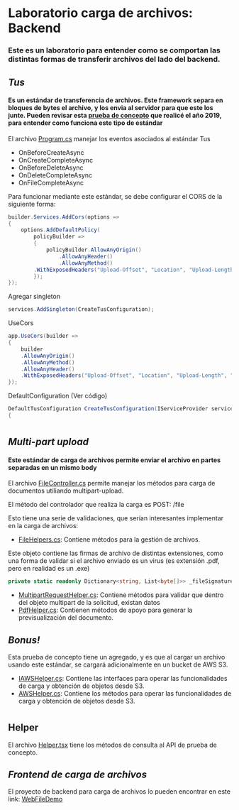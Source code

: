 # Laboratorio carga de archivos: Backend

### Este es un laboratorio para entender como se comportan las distintas formas de transferir archivos del lado del backend.

## *Tus*

#### Es un estándar de transferencia de archivos. Este framework separa en bloques de bytes el archivo, y los envia al servidor para que este los junte. Pueden revisar esta [prueba de concepto](https://github.com/chelobone/chunkUpload) que realicé el año 2019, para entender como funciona este tipo de estándar

El archivo [Program.cs](Program.cs) manejar los eventos asociados al estándar Tus

- OnBeforeCreateAsync
- OnCreateCompleteAsync
- OnBeforeDeleteAsync
- OnDeleteCompleteAsync
- OnFileCompleteAsync

Para funcionar mediante este estándar, se debe configurar el CORS de la siguiente forma:
```cs
builder.Services.AddCors(options =>
{
    options.AddDefaultPolicy(
        policyBuilder =>
        {
            policyBuilder.AllowAnyOrigin()
                .AllowAnyHeader()
                .AllowAnyMethod()
        .WithExposedHeaders("Upload-Offset", "Location", "Upload-Length", "Tus-Version", "Tus-Resumable", "Tus-Max-Size", "Tus-Extension", "Upload-Metadata", "Upload-Defer-Length", "Upload-Concat", "Location", "Upload-Offset", "Upload-Length");
        });
});
```
Agregar singleton
```cs
services.AddSingleton(CreateTusConfiguration);
```

UseCors

```cs
app.UseCors(builder =>
{
    builder
    .AllowAnyOrigin()
    .AllowAnyMethod()
    .AllowAnyHeader()
    .WithExposedHeaders("Upload-Offset", "Location", "Upload-Length", "Tus-Version", "Tus-Resumable", "Tus-Max-Size", "Tus-Extension", "Upload-Metadata", "Upload-Defer-Length", "Upload-Concat", "Location", "Upload-Offset", "Upload-Length"); ;
});
```

DefaultConfiguration (Ver código)
```cs
DefaultTusConfiguration CreateTusConfiguration(IServiceProvider serviceProvider)
{
```
#
## *Multi-part upload*

#### Este estándar de carga de archivos permite enviar el archivo en partes separadas en un mismo body

El archivo [FileController.cs](Controllers/FileController.cs) permite manejar los métodos para carga de documentos utiliando multipart-upload.

El método del controlador que realiza la carga es POST: /file

Esto tiene una serie de validaciones, que serían interesantes implementar en la carga de archivos:
- [FileHelpers.cs](Helpers/FileHelpers.cs): Contiene métodos para la gestión de archivos.

Este objeto contiene las firmas de archivo de distintas extensiones, como una forma de validar si el archivo enviado es un virus (es extensión .pdf, pero en realidad es un .exe)
   ```cs
   private static readonly Dictionary<string, List<byte[]>> _fileSignature = new Dictionary<string, List<byte[]>>
   ```


- [MultipartRequestHelper.cs](Helpers/MultipartRequestHelper.cs): Contiene métodos para validar que dentro del objeto multipart de la solicitud, existan datos
- [PdfHelper.cs](Helpers/PdfHelper.cs): Contienen métodos de apoyo para generar la previsualización del documento.

## *Bonus!*

Esta prueba de concepto tiene un agregado, y es que al cargar un archivo usando este estándar, se cargará adicionalmente en un bucket de AWS S3.

- [IAWSHelper.cs](Interfaces/IAWSHelper.cs): Contiene las interfaces para operar las funcionalidades de carga y obtención de objetos desde S3.
- [AWSHelper.cs](Helpers/AWSHelper.cs): Contiene los métodos para operar las funcionalidades de carga y obtención de objetos desde S3.

#
## Helper
El archivo [Helper.tsx](src/helpers/Helper.tsx) tiene los métodos de consulta al API de prueba de concepto.

## *Frontend de carga de archivos*
El proyecto de backend para carga de archivos lo pueden encontrar en este link: [WebFileDemo](https://github.com/chelobone/frontend-webfiledemo)

#